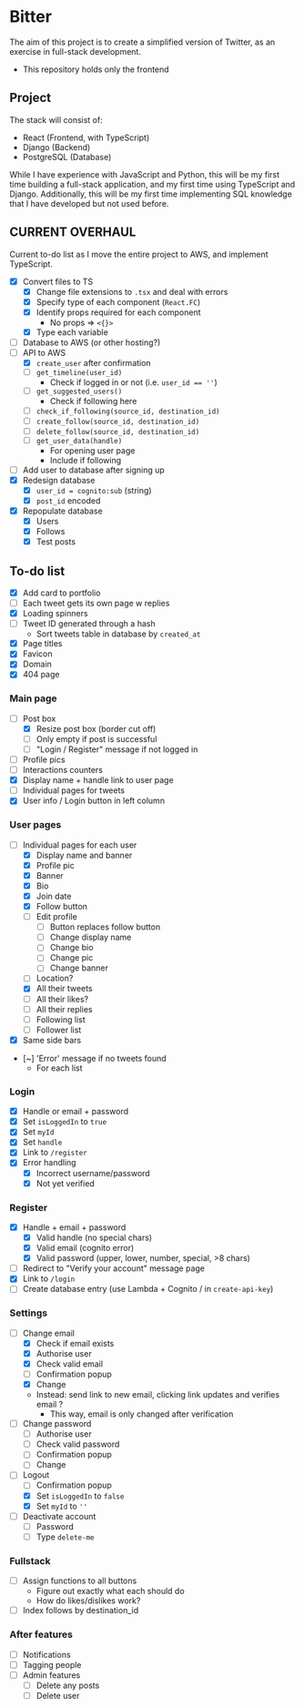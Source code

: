 # Bitter

The aim of this project is to create a simplified version of Twitter, as an exercise in full-stack development.

- This repository holds only the frontend

## Project

The stack will consist of:

- React (Frontend, with TypeScript)
- Django (Backend)
- PostgreSQL (Database)

While I have experience with JavaScript and Python, this will be my first time building a full-stack application, and my first time using TypeScript and Django. Additionally, this will be my first time implementing SQL knowledge that I have developed but not used before.

## CURRENT OVERHAUL

Current to-do list as I move the entire project to AWS, and implement TypeScript.

- [x] Convert files to TS
  - [x] Change file extensions to `.tsx` and deal with errors
  - [x] Specify type of each component (`React.FC`)
  - [x] Identify props required for each component
    - No props => `<{}>`
  - [x] Type each variable
- [ ] Database to AWS (or other hosting?)
- [ ] API to AWS
  - [x] `create_user` after confirmation
  - [ ] `get_timeline(user_id)`
    - Check if logged in or not (i.e. `user_id == ''`)
  - [ ] `get_suggested_users()`
    - Check if following here
  - [ ] `check_if_following(source_id, destination_id)`
  - [ ] `create_follow(source_id, destination_id)`
  - [ ] `delete_follow(source_id, destination_id)`
  - [ ] `get_user_data(handle)`
    - For opening user page
    - Include if following
- [ ] Add user to database after signing up
- [x] Redesign database
  - [x] `user_id = cognito:sub` (string)
  - [x] `post_id` encoded
- [x] Repopulate database
  - [x] Users
  - [x] Follows
  - [x] Test posts

## To-do list

- [x] Add card to portfolio
- [ ] Each tweet gets its own page w replies
- [x] Loading spinners
- [ ] Tweet ID generated through a hash
  - Sort tweets table in database by `created_at`
- [x] Page titles
- [x] Favicon
- [x] Domain
- [x] 404 page

### Main page

- [ ] Post box
  - [x] Resize post box (border cut off)
  - [ ] Only empty if post is successful
  - [ ] "Login / Register" message if not logged in
- [ ] Profile pics
- [ ] Interactions counters
- [x] Display name + handle link to user page
- [ ] Individual pages for tweets
- [x] User info / Login button in left column

### User pages

- [ ] Individual pages for each user
  - [x] Display name and banner
  - [x] Profile pic
  - [x] Banner
  - [x] Bio
  - [x] Join date
  - [x] Follow button
  - [ ] Edit profile
    - [ ] Button replaces follow button
    - [ ] Change display name
    - [ ] Change bio
    - [ ] Change pic
    - [ ] Change banner
  - [ ] Location?
  - [x] All their tweets
  - [ ] All their likes?
  - [ ] All their replies
  - [ ] Following list
  - [ ] Follower list
- [x] Same side bars
- [~] 'Error' message if no tweets found
  - For each list

### Login

- [x] Handle or email + password
- [x] Set `isLoggedIn` to `true`
- [x] Set `myId`
- [x] Set `handle`
- [x] Link to `/register`
- [x] Error handling
  - [x] Incorrect username/password
  - [x] Not yet verified

### Register

- [x] Handle + email + password
  - [x] Valid handle (no special chars)
  - [x] Valid email (cognito error)
  - [x] Valid password (upper, lower, number, special, >8 chars)
- [ ] Redirect to "Verify your account" message page
- [x] Link to `/login`
- [ ] Create database entry (use Lambda + Cognito / in `create-api-key`)

### Settings

- [ ] Change email
  - [x] Check if email exists
  - [x] Authorise user
  - [x] Check valid email
  - [ ] Confirmation popup
  - [x] Change
  - Instead: send link to new email, clicking link updates and verifies email ?
    - This way, email is only changed after verification
- [ ] Change password
  - [ ] Authorise user
  - [ ] Check valid password
  - [ ] Confirmation popup
  - [ ] Change
- [ ] Logout
  - [ ] Confirmation popup
  - [x] Set `isLoggedIn` to `false`
  - [x] Set `myId` to `''`
- [ ] Deactivate account
  - [ ] Password
  - [ ] Type `delete-me`

### Fullstack

- [ ] Assign functions to all buttons
  - Figure out exactly what each should do
  - How do likes/dislikes work?
- [ ] Index follows by destination_id

### After features

- [ ] Notifications
- [ ] Tagging people
- [ ] Admin features
  - [ ] Delete any posts
  - [ ] Delete user
